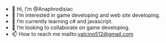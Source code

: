 - 👋 Hi, I’m @Anaphrodisiac
- 👀 I’m interested in game developing and web site developing.
- 🌱 I’m currently learning c# and javascript.
- 💞️ I’m looking to collaborate on game developing.
- 📫 How to reach me mailto:yalcino512@gmail.com
